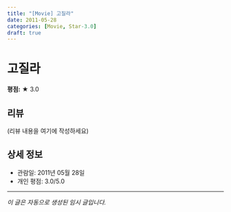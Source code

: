 ```yaml
---
title: "[Movie] 고질라"
date: 2011-05-28
categories: [Movie, Star-3.0]
draft: true
---
```


# 고질라

**평점:** ★ 3.0

## 리뷰

(리뷰 내용을 여기에 작성하세요)

## 상세 정보

- 관람일: 2011년 05월 28일
- 개인 평점: 3.0/5.0

---

*이 글은 자동으로 생성된 임시 글입니다.*
